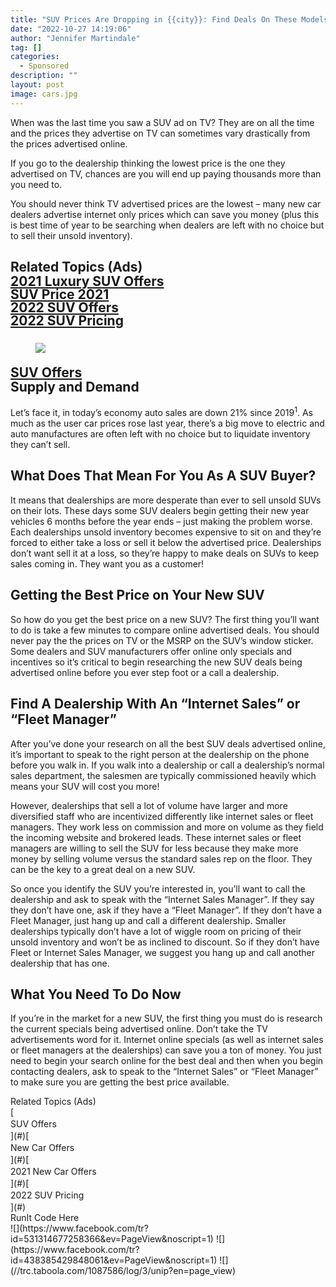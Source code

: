 ```yaml
---
title: "SUV Prices Are Dropping in {{city}}: Find Deals On These Models"
date: "2022-10-27 14:19:06"
author: "Jennifer Martindale"
tag: []
categories:
  - Sponsored
description: ""
layout: post
image: cars.jpg
---
```


When was the last time you saw a SUV ad on TV? They are on all the time and the prices they advertise on TV can sometimes vary drastically from the prices advertised online.

If you go to the dealership thinking the lowest price is the one they advertised on TV, chances are you will end up paying thousands more than you need to.

You should never think TV advertised prices are the lowest – many new car dealers advertise internet only prices which can save you money (plus this is best time of year to be searching when dealers are left with no choice but to sell their unsold inventory).

## <div class="f14"><label>Related Topics (Ads)</label></div><div class="cta-btn-wrap" data-mobile-sponsoredads="no"> [<div style="flex: 1;margin-right:18px;line-height:21px;">2021 Luxury SUV Offers</div>](#) [<div style="flex: 1;margin-right:18px;line-height:21px;">SUV Price 2021</div>](#) [<div style="flex: 1;margin-right:18px;line-height:21px;">2022 SUV Offers </div>](#) [<div style="flex: 1;margin-right:18px;line-height:21px;">2022 SUV Pricing</div>](#) </div><figure class="wp-block-image" style="margin-top:25px">![](http://moderntips.com/wp-content/uploads/2017/03/cars.jpg)</figure><div class="mobile-cta-wrap"><div class="cta-btn-wrap" data-mobile-sponsoredads="yes">[<div style="flex: 1;margin-right:18px;line-height:21px;"><city></city> SUV Offers</div>](#)</div>Supply and Demand

Let’s face it, in today’s economy auto sales are down 21% since 2019<sup>1</sup>. As much as the user car prices rose last year, there’s a big move to electric and auto manufactures are often left with no choice but to liquidate inventory they can’t sell.

## What Does That Mean For You As A SUV Buyer?

It means that dealerships are more desperate than ever to sell unsold SUVs on their lots. These days some SUV dealers begin getting their new year vehicles 6 months before the year ends – just making the problem worse. Each dealerships unsold inventory becomes expensive to sit on and they’re forced to either take a loss or sell it below the advertised price. Dealerships don’t want sell it at a loss, so they’re happy to make deals on SUVs to keep sales coming in. They want you as a customer!

## **Getting the Best Price on Your New SUV**

So how do you get the best price on a new SUV? The first thing you’ll want to do is take a few minutes to compare online advertised deals. You should never pay the the prices on TV or the MSRP on the SUV’s window sticker. Some dealers and SUV manufacturers offer online only specials and incentives so it’s critical to begin researching the new SUV deals being advertised online before you ever step foot or a call a dealership.

## **Find A Dealership With An “Internet Sales” or “Fleet Manager”**

After you’ve done your research on all the best SUV deals advertised online, it’s important to speak to the right person at the dealership on the phone before you walk in. If you walk into a dealership or call a dealership’s normal sales department, the salesmen are typically commissioned heavily which means your SUV will cost you more!

However, dealerships that sell a lot of volume have larger and more diversified staff who are incentivized differently like internet sales or fleet managers. They work less on commission and more on volume as they field the incoming website and brokered leads. These internet sales or fleet managers are willing to sell the SUV for less because they make more money by selling volume versus the standard sales rep on the floor. They can be the key to a great deal on a new SUV.

So once you identify the SUV you’re interested in, you’ll want to call the dealership and ask to speak with the “Internet Sales Manager”. If they say they don’t have one, ask if they have a “Fleet Manager”. If they don’t have a Fleet Manager, just hang up and call a different dealership. Smaller dealerships typically don’t have a lot of wiggle room on pricing of their unsold inventory and won’t be as inclined to discount. So if they don’t have Fleet or Internet Sales Manager, we suggest you hang up and call another dealership that has one.

## </div>**What You Need To Do Now**

If you’re in the market for a new SUV, the first thing you must do is research the current specials being advertised online. Don’t take the TV advertisements word for it. Internet online specials (as well as internet sales or fleet managers at the dealerships) can save you a ton of money. You just need to begin your search online for the best deal and then when you begin contacting dealers, ask to speak to the “Internet Sales” or “Fleet Manager” to make sure you are getting the best price available.

<div class="f14"><label>Related Topics (Ads)</label></div><div class="cta-btn-wrap" data-mobile-sponsoredads="no">[<div style="flex: 1;margin-right:18px;line-height:21px;">SUV Offers</div>](#)[<div style="flex: 1;margin-right:18px;line-height:21px;"><city></city> New Car Offers</div>](#)[<div style="flex: 1;margin-right:18px;line-height:21px;">2021 New Car Offers</div>](#)[<div style="flex: 1;margin-right:18px;line-height:21px;">2022 SUV Pricing</div>](#)</div><div class="ad-hide">RunIt Code Here</div>  <script>
!function(f,b,e,v,n,t,s){if(f.fbq)return;n=f.fbq=function(){n.callMethod?
n.callMethod.apply(n,arguments):n.queue.push(arguments)};if(!f._fbq)f._fbq=n;
n.push=n;n.loaded=!0;n.version='2.0';n.queue=[];t=b.createElement(e);t.async=!0;
t.src=v;s=b.getElementsByTagName(e)[0];s.parentNode.insertBefore(t,s)}(window,
document,'script','https://connect.facebook.net/en_US/fbevents.js');
fbq('init', '531314677258366'); // Insert your pixel ID here.
fbq('track', 'PageView');
</script> <noscript>![](https://www.facebook.com/tr?id=531314677258366&ev=PageView&noscript=1)</noscript>   <script>
!function(f,b,e,v,n,t,s){if(f.fbq)return;n=f.fbq=function(){n.callMethod?
n.callMethod.apply(n,arguments):n.queue.push(arguments)};if(!f._fbq)f._fbq=n;
n.push=n;n.loaded=!0;n.version='2.0';n.queue=[];t=b.createElement(e);t.async=!0;
t.src=v;s=b.getElementsByTagName(e)[0];s.parentNode.insertBefore(t,s)}(window,
document,'script','https://connect.facebook.net/en_US/fbevents.js');
fbq('init', '438385429848061'); // Insert your pixel ID here.
fbq('track', 'PageView');
</script> <noscript>![](https://www.facebook.com/tr?id=438385429848061&ev=PageView&noscript=1)</noscript>    <script type="application/javascript">(function(w,d,t,r,u){w[u]=w[u]||[];w[u].push({'projectId':'10000','properties':{'pixelId':'10029827'}});var s=d.createElement(t);s.src=r;s.async=true;s.onload=s.onreadystatechange=function(){var y,rs=this.readyState,c=w[u];if(rs&&rs!="complete"&&rs!="loaded"){return}try{y=YAHOO.ywa.I13N.fireBeacon;w[u]=[];w[u].push=function(p){y([p])};y(c)}catch(e){}};var scr=d.getElementsByTagName(t)[0],par=scr.parentNode;par.insertBefore(s,scr)})(window,document,"script","https://s.yimg.com/wi/ytc.js","dotq");</script>   <script type="text/javascript">
  window._tfa = window._tfa || [];
  window._tfa.push({notify: 'event', name: 'page_view', id: 1087586});
  !function (t, f, a, x) {
         if (!document.getElementById(x)) {
            t.async = 1;t.src = a;t.id=x;f.parentNode.insertBefore(t, f);
         }
  }(document.createElement('script'),
  document.getElementsByTagName('script')[0],
  '//cdn.taboola.com/libtrc/unip/1087586/tfa.js',
  'tb_tfa_script');
</script> <noscript> ![](//trc.taboola.com/1087586/log/3/unip?en=page_view) </noscript>   <script>
    fbq('track', 'ViewContent', {
        currency: 'USD'
    });
</script> <script type="text/javascript">
    function runIt() {
        fbq('track', 'AddToCart', {
            currency: 'USD',
            content_name: 'newcar'
        });

        window.dotq = window.dotq || [];
        window.dotq.push(
        {
            'projectId': '10000',
            'properties': {
                'pixelId': '10029827',
                'qstrings': {
                    'et': 'custom',
                    'ea': 'click',
                    'ec': 'addtocart',
                    'el': 'newcar'
                }
        } } );
    _tfa.push({notify: 'event', name: 'add_to_cart', id: 1087586});
    }

</script>
